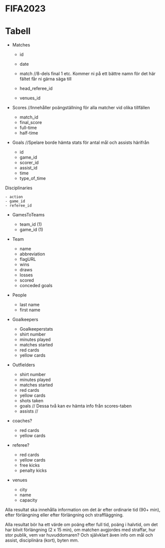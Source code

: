 # FIFA2023

# Tabell
- Matches
    - id
    - date
    - match     //8-dels final 1 etc. Kommer ni på ett bättre namn för det här fältet får ni gärna säga till
    
    - head_referee_id
    - venues_id
- Scores //Innehåller poängställning för alla matcher vid olika tillfällen
    - match_id
    - final_score
    - full-time
    - half-time


- Goals   //Spelare borde hämta stats för antal mål och assists härifrån
    - id
    - game_id
    - scorer_id
    - assist_id
    - time        
    - type_of_time



Disciplinaries

    - action
    - game_id
    - referee_id


- GamesToTeams 
    - team_id (1)
    - game_id (1)

- Team
    - name
    - abbreviation
    - flagURL
    - wins
    - draws
    - losses
    - scored
    - conceded goals

- People
    - last name
    - first name
- Goalkeepers
    - Goalkeeperstats
    - shirt number
    - minutes played
    - matches started
    - red cards
    - yellow cards
- Outfielders
    - shirt number
    - minutes played
    - matches started
    - red cards    
    - yellow cards 
    - shots taken
    - goals     // Dessa två kan ev hämta info från scores-taben
    - assists   //
- coaches?
    - red cards
    - yellow cards
- referee?
    - red cards
    - yellow cards
    - free kicks
    - penalty kicks
- venues 
    - city
    - name
    - capacity


<!-- - schedule 
    - name
    - Date -->

Alla resultat ska innehålla information om det är efter ordinarie tid (90+ min), efter förlängning eller efter förlängning och straffläggning.

Alla resultat bör ha ett värde om poäng efter full tid, poäng i halvtid, om det har blivit förlängning (2 x 15 min), om matchen avgjordes med straffar, hur stor publik, vem var huvuddomaren? Och självklart även info om mål och assist, disciplinära (kort), byten mm.